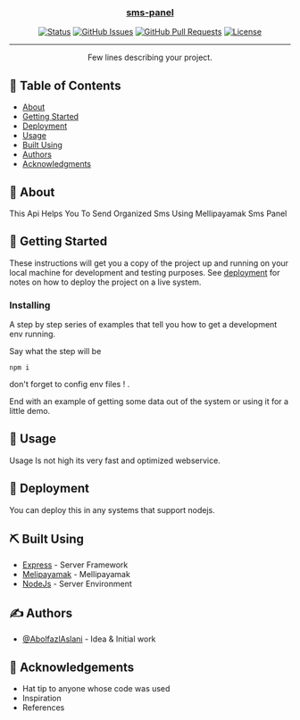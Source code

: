 <p align="center">
  <a href="" rel="noopener">
 <!-- <img width=200px height=200px src="https://i.imgur.com/6wj0hh6.jpg" alt="Project logo"></a> -->
</p>

<h3 align="center">sms-panel</h3>

<div align="center">

[![Status](https://img.shields.io/badge/status-active-success.svg)]()
[![GitHub Issues](https://img.shields.io/github/issues/kylelobo/The-Documentation-Compendium.svg)](https://github.com/kylelobo/The-Documentation-Compendium/issues)
[![GitHub Pull Requests](https://img.shields.io/github/issues-pr/kylelobo/The-Documentation-Compendium.svg)](https://github.com/kylelobo/The-Documentation-Compendium/pulls)
[![License](https://img.shields.io/badge/license-MIT-blue.svg)](/LICENSE)

</div>

---

<p align="center"> Few lines describing your project.
    <br> 
</p>

## 📝 Table of Contents

- [About](#about)
- [Getting Started](#getting_started)
- [Deployment](#deployment)
- [Usage](#usage)
- [Built Using](#built_using)
- [Authors](#authors)
- [Acknowledgments](#acknowledgement)

## 🧐 About <a name = "about"></a>

This Api Helps You To Send Organized Sms Using Mellipayamak Sms Panel
## 🏁 Getting Started <a name = "getting_started"></a>

These instructions will get you a copy of the project up and running on your local machine for development and testing purposes. See [deployment](#deployment) for notes on how to deploy the project on a live system.

<!-- ### Prerequisites

What things you need to install the software and how to install them.

```
npm i
``` -->

### Installing

A step by step series of examples that tell you how to get a development env running.

Say what the step will be

```
npm i
```

don't forget to config env files ! .


End with an example of getting some data out of the system or using it for a little demo.

<!-- ## 🔧 Running the tests <a name = "tests"></a>

Explain how to run the automated tests for this system.

### Break down into end to end tests

Explain what these tests test and why

```
Give an example
```

### And coding style tests

Explain what these tests test and why

```
Give an example
``` -->

## 🎈 Usage <a name="usage"></a>

Usage Is not high its very fast and optimized webservice.

## 🚀 Deployment <a name = "deployment"></a>

You can deploy this in any systems that support nodejs.
## ⛏️ Built Using <a name = "built_using"></a>

- [Express](https://expressjs.com/) - Server Framework
- [Melipayamak](https://melipayamak.com/) - Mellipayamak
- [NodeJs](https://nodejs.org/en/) - Server Environment

## ✍️ Authors <a name = "authors"></a>

- [@AbolfazlAslani](https://github.com/AbolfazlAslani) - Idea & Initial work

<!-- See also the list of [contributors](https://github.com/kylelobo/The-Documentation-Compendium/contributors) who participated in this project. -->

## 🎉 Acknowledgements <a name = "acknowledgement"></a>

- Hat tip to anyone whose code was used
- Inspiration
- References
